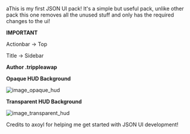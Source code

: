aThis is my first JSON UI pack! It's a simple but useful pack, unlike other pack this one removes all the unused stuff and only has the required changes to the ui!

**IMPORTANT**

  Actionbar -> Top

  Title -> Sidebar

**Author .trippleawap**

**Opaque HUD Background**

![image_opaque_hud](https://github.com/TrippleAWap/Sidebar-HUD/assets/90356816/a0ac68da-dd1e-43d9-a40c-73818df0a430)

**Transparent HUD Background**

![image_transparent_hud](https://github.com/TrippleAWap/Sidebar-HUD/assets/90356816/1a7a1771-cd35-4dde-a1cb-2c8b1b32ec59)


Credits to axoyl for helping me get started with JSON UI development!
